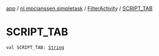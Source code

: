 [app](../../index.md) / [nl.mpcjanssen.simpletask](../index.md) / [FilterActivity](index.md) / [SCRIPT_TAB](.)

# SCRIPT_TAB

`val SCRIPT_TAB: `[`String`](https://kotlinlang.org/api/latest/jvm/stdlib/kotlin/-string/index.html)